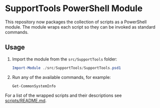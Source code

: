 # SupportTools PowerShell Module

This repository now packages the collection of scripts as a PowerShell module. The module wraps each script so they can be invoked as standard commands.

## Usage

1. Import the module from the `src/SupportTools` folder:
   ```powershell
   Import-Module ./src/SupportTools/SupportTools.psd1
   ```
2. Run any of the available commands, for example:
   ```powershell
   Get-CommonSystemInfo
   ```

For a list of the wrapped scripts and their descriptions see [scripts/README.md](scripts/README.md).
